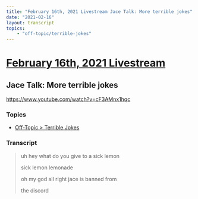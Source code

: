 ```yaml
---
title: "February 16th, 2021 Livestream Jace Talk: More terrible jokes"
date: "2021-02-16"
layout: transcript
topics:
    - "off-topic/terrible-jokes"
---
```

# [February 16th, 2021 Livestream](../2021-02-16.md)
## Jace Talk: More terrible jokes
https://www.youtube.com/watch?v=cF3AMnx1hqc

### Topics
* [Off-Topic > Terrible Jokes](../topics/off-topic/terrible-jokes.md)

### Transcript

> uh hey what do you give to a sick lemon
>
> sick lemon lemonade
>
> oh my god all right jace is banned from
>
> the discord
